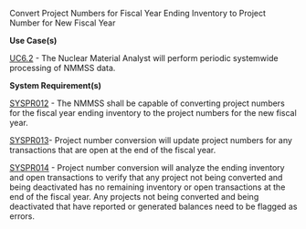 Convert Project Numbers for Fiscal Year Ending Inventory to Project Number for New Fiscal Year

**Use Case(s)**

<a href="https://dev.azure.com/Link-Technologies/NMMSS%20Requirements/_workitems/edit/786/" target="_blank">UC6.2</a> - The Nuclear Material Analyst will perform periodic systemwide processing of NMMSS data.

**System Requirement(s)**

<a href="https://dev.azure.com/Link-Technologies/NMMSS%20Requirements/_workitems/edit/791/" target="_blank">SYSPR012</a> - The NMMSS shall be capable of converting project numbers for the fiscal year ending inventory to the project numbers for the new fiscal year.

<a href="https://dev.azure.com/Link-Technologies/NMMSS%20Requirements/_workitems/edit/792/" target="_blank">SYSPR013</a>- Project number conversion will update project numbers for any transactions that are open at the end of the fiscal year.

<a href="https://dev.azure.com/Link-Technologies/NMMSS%20Requirements/_workitems/edit/793/" target="_blank">SYSPR014</a> - Project number conversion will analyze the ending inventory and open transactions to verify that any project not being converted and being deactivated has no remaining inventory or open transactions at the end of the fiscal year. Any projects not being converted and being deactivated that have reported or generated balances need to be flagged as errors.